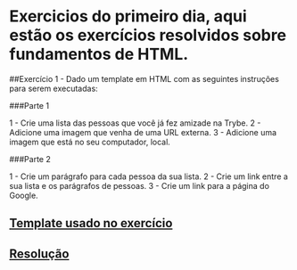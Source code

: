 # Exercicios do primeiro dia, aqui estão os exercícios resolvidos sobre fundamentos de HTML.

##Exercício 1 - Dado um template em HTML com as seguintes instruções para serem executadas: 

###Parte 1 

1 - Crie uma lista das pessoas que você já fez amizade na Trybe.
2 - Adicione uma imagem que venha de uma URL externa.
3 - Adicione uma imagem que está no seu computador, local.

###Parte 2

1 - Crie um parágrafo para cada pessoa da sua lista.
2 - Crie um link entre a sua lista e os parágrafos de pessoas.
3 - Crie um link para a página do Google.

## [Template usado no exercício](exercicio.html)
## [Resolução](exercicio-resolvido.html)
